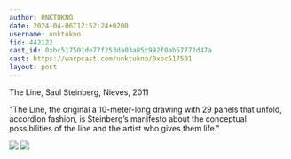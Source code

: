 ```yaml
---
author: UNKTUKNO
date: 2024-04-06T12:52:24+0200
username: unktukno
fid: 442122
cast_id: 0xbc517501de77f253da03a85c992f0ab57772d47a
cast: https://warpcast.com/unktukno/0xbc517501
layout: post
---
```

The Line, Saul Steinberg, Nieves, 2011  
  
"The Line, the original a 10-meter-long drawing with 29 panels that unfold, accordion fashion, is Steinberg’s manifesto about the conceptual possibilities of the line and the artist who gives them life."  

![](https://imagedelivery.net/BXluQx4ige9GuW0Ia56BHw/9a2bc063-969e-47f2-616c-210139bbe000/original)
![](https://imagedelivery.net/BXluQx4ige9GuW0Ia56BHw/c15451b8-06d0-48d8-a769-7fcabe427800/original)